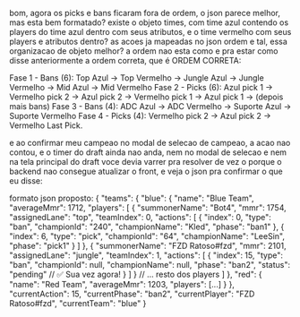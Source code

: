 bom, agora os picks e bans ficaram fora de ordem, o json parece melhor, mas esta bem formatado? existe o objeto times, com time azul contendo os players do time azul dentro com seus atributos, e o time vermelho com seus players e atributos dentro? as acoes ja mapeadas no json ordem e tal, essa organizacao de objeto melhor? a ordem nao esta como e pra estar como disse anteriormente a ordem correta, que é  ORDEM CORRETA:

Fase 1 - Bans (6): Top Azul → Top Vermelho → Jungle Azul → Jungle Vermelho → Mid Azul → Mid Vermelho
Fase 2 - Picks (6): Azul pick 1 → Vermelho pick 2 → Azul pick 2 → Vermelho pick 1 → Azul pick 1 → (depois mais bans)
Fase 3 - Bans (4): ADC Azul → ADC Vermelho → Suporte Azul → Suporte Vermelho
Fase 4 - Picks (4): Vermelho pick 2 → Azul pick 2 → Vermelho Last Pick.

e ao confirmar meu campeao no modal de selecao de campeao, a acao nao contou, e o timer do draft ainda nao anda, nem no modal de selecao e nem na tela principal do draft voce devia varrer pra resolver de vez o porque o backend nao consegue atualizar o front, e veja o json pra confirmar o que eu disse:

formato json proposto:
{
  "teams": {
    "blue": {
      "name": "Blue Team",
      "averageMmr": 1712,
      "players": [
        {
          "summonerName": "Bot4",
          "mmr": 1754,
          "assignedLane": "top",
          "teamIndex": 0,
          "actions": [
            {
              "index": 0,
              "type": "ban",
              "championId": "240",
              "championName": "Kled",
              "phase": "ban1"
            },
            {
              "index": 6,
              "type": "pick",
              "championId": "64",
              "championName": "LeeSin",
              "phase": "pick1"
            }
          ]
        },
        {
          "summonerName": "FZD Ratoso#fzd",
          "mmr": 2101,
          "assignedLane": "jungle",
          "teamIndex": 1,
          "actions": [
            {
              "index": 15,
              "type": "ban",
              "championId": null,
              "championName": null,
              "phase": "ban2",
              "status": "pending"  // ✅ Sua vez agora!
            }
          ]
        }
        // ... resto dos players
      ]
    },
    "red": {
      "name": "Red Team",
      "averageMmr": 1203,
      "players": [...]
    }
  },
  "currentAction": 15,
  "currentPhase": "ban2",
  "currentPlayer": "FZD Ratoso#fzd",
  "currentTeam": "blue"
}
